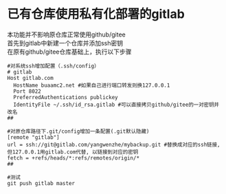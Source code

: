 # 已有仓库使用私有化部署的gitlab
本功能并不影响原仓库正常使用github/gitee  
首先到gitlab中新建一个仓库并添加ssh密钥  
在原有github/gitee仓库基础上，执行以下步骤  
```
#对系统ssh增加配置（.ssh/config）
# gitlab
Host gitlab.com
  HostName buaamc2.net #如果自己进行端口转发则换127.0.0.1
  Port 8022
  PreferredAuthentications publickey
  IdentityFile ~/.ssh/id_rsa.gitlab #可以直接拷贝github/gitee的一对密钥并改名
##

#对原仓库路径下.git/config增加一条配置(.git默认隐藏)
[remote "gitlab"]
url = ssh://git@gitlab.com/yangwenzhe/mybackup.git #替换成对应的ssh链接, 但127.0.0.1用gitlab.com代替, 以链接到对应的密钥
fetch = +refs/heads/*:refs/remotes/origin/*
##

#测试
git push gitlab master
```
